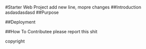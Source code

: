 #Starter Web Project
add new line, mopre changes
##Introduction
asdasdasdasd
##Purpose

##Deployment

##How To Contributee
please report this shit

copyright
